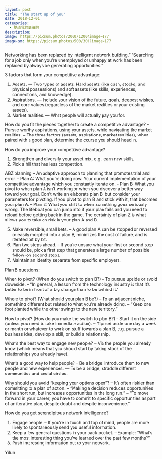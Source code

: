 ```yaml
---
layout: post
title: "The start up of you"
date: 2018-12-01
categories:
  - 搅动我的脑细胞
description:
image: https://picsum.photos/2000/1200?image=177
image-sm: https://picsum.photos/500/300?image=177
---
```

Networking has been replaced by intelligent network building.”
“Searching for a job only when you’re unemployed or unhappy at work has been replaced by always be generating opportunities.”

3 factors that form your competitive advantage:
1. Assets.
— Two types of assets: Hard assets (like cash, stocks, and physical possessions) and soft assets (like skills, experiences, connections, and knowledge).
2. Aspirations.
— Include your vision of the future, goals, deepest wishes, and core values (regardless of the market realities or your existing assets).
3. Market realities.
— What people will actually pay you for.

How do you fit the pieces together to create a competitive advantage?
– Pursue worthy aspirations, using your assets, while navigating the market realities.
– The three factors (assets, aspirations, market realities), when paired with a good plan, determine the course you should head in.

How do you improve your competitive advantage?
1. Strengthen and diversify your asset mix, e.g. learn new skills.
2. Pick a hill that has less competition.

ABZ planning
– An adaptive approach to planning that promotes trial and error.
– Plan A: What you’re doing now. Your current implementation of your competitive advantage which you constantly iterate on.
– Plan B: What you pivot to when plan A isn’t working or when you discover a better way toward your goal. Don’t write an elaborate plan B, but consider your parameters for pivoting. If you pivot to plan B and stick with it, that becomes your plan A.
– Plan Z: What you shift to when something goes seriously wrong. The lifeboat you can jump into if your plan fails and you need to reload before getting back in the game. The certainty of plan Z is what allows you to take on risk in your plan A and B.

5. Make reversible, small bets.
– A good plan A can be stopped or reversed or easily morphed into a plan B, minimizes the cost of failure, and is iterated bit by bit.
6. Plan two steps ahead.
– If you’re unsure what your first or second step should be, pick a first step that generates a large number of possible follow-on second steps.
7. Maintain an identity separate from specific employers.

Plan B questions:

When to pivot? (When do you switch to plan B?)
– To pursue upside or avoid downside.
– “In general, a lesson from the technology industry is that It’s better to be in front of a big change than to be behind it.”

Where to pivot? (What should your plan B be?)
– To an adjacent niche, something different but related to what you’re already doing.
– “Keep one foot planted while the other swings to the new territory.”

How to pivot? (How do you make the switch to plan B?)
– Start it on the side (unless you need to take immediate action).
– Tip: set aside one day a week or month or whatever to work on stuff towards a plan B, e.g. pursue a business idea, develop a skill, or build a relationship.

What’s the best way to engage new people?
– Via the people you already know (which means that you should start by taking stock of the relationships you already have).

What’s a good way to help people?
– Be a bridge: introduce them to new people and new experiences.
— To be a bridge, straddle different communities and social circles.

Why should you avoid “keeping your options open”?
– It’s often riskier than committing to a plan of action.
– “Making a decision reduces opportunities in the short run, but increases opportunities in the long run.”
– “To move forward in your career, you have to commit to specific opportunities as part of an iterative plan, despite doubt and despite inconvenience.”

How do you get serendipitous network intelligence?
1. Engage people.
– If you’re in touch and top of mind, people are more likely to spontaneously send you useful information.
2. Keep a few general questions in your back pocket.
– Example: “What’s the most interesting thing you’ve learned over the past few months?”
3. Push interesting information out to your network.

Yilun